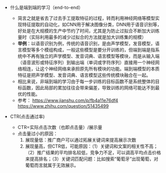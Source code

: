 

- 什么是端到端的学习（end-to-end）
  - 简言之就是省去了过去手工提取特征的过程，转而利用神经网络等模型实现特征提取的自动化，如CNN用于解决图像分类，DNN用于语音识别等，好处是在大规模的生产中节约了时间，尤其是为防止过拟合不断加大训练量时（实际利用最多的减少过拟合的方法就是加大训练集的规模）
  - **举例**：以语音识别为例，传统的语音识别，是由声学模型，发音模型，语言模型等多个模组构成，一般这些模型是要分开训练的，但端到端是指系统中不再有独立的声学模型、发音词典、语言模型等模块，而是从输入端（语音波形或特征序列）到输出端（单词或字符序列）直接用一个神经网络相连，让这个神经网络来承担原先所有模块的功能。端到端模型的本质特征是把声学模型、发音词典、语言模型这些传统模块融合在一起。
  - 相比来说，非端到端的学习由于每一步训练的目标函数不是系统整体的目标函数，因此局部的累加往往会带来偏差，导致训练的网络可能达不到最优的性能。
  - 参考：
  https://www.jianshu.com/p/fb4a11e76df4
  https://www.zhihu.com/question/51435499

- CTR(点击通过率)
  - CTR=实际点击次数（也即点击量）/展示量
  - 点击量过小的原因：
    1. 展现量低：推广商户可以通过拓展关键词来提高展示次数
    1. 展现量高，但CTR低，可能原因：（1）关键词和文案的相关性不高；（2）推广结果的平均排名较低，竞争力不足，可以调高平均点击价格来提高排名；（3）关键词匹配问题：比如搜索“葡萄牙”出现葡萄，对葡萄而言就属于无效展示。